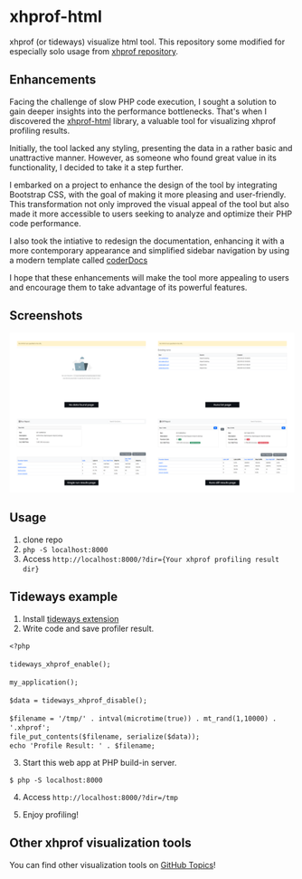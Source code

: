 # xhprof-html

xhprof (or tideways) visualize html tool.
This repository some modified for especially solo usage from [xhprof repository](https://github.com/phacility/xhprof). 

## Enhancements

Facing the challenge of slow PHP code execution, I sought a solution to gain deeper insights into the performance bottlenecks. That's when I discovered the [xhprof-html](https://github.com/sters/xhprof-html) library, a valuable tool for visualizing xhprof profiling results.

Initially, the tool lacked any styling, presenting the data in a rather basic and unattractive manner. However, as someone who found great value in its functionality, I decided to take it a step further.

I embarked on a project to enhance the design of the tool by integrating Bootstrap CSS, with the goal of making it more pleasing and user-friendly. This transformation not only improved the visual appeal of the tool but also made it more accessible to users seeking to analyze and optimize their PHP code performance.

I also took the intiative to redesign the documentation, enhancing it with a more contemporary appearance and simplified sidebar navigation by using a modern template called [coderDocs](https://themes.3rdwavemedia.com/bootstrap-templates/product/coderdocs-free-bootstrap-5-documentation-template-for-software-projects/)

I hope that these enhancements will make the tool more appealing to users and encourage them to take advantage of its powerful features. 

## Screenshots

![Screenshots](./screenshots.png)

## Usage

1. clone repo
2. `php -S localhost:8000`
3. Access `http://localhost:8000/?dir={Your xhprof profiling result dir}`


## Tideways example

1. Install [tideways extension](https://github.com/tideways/php-xhprof-extension)
2. Write code and save profiler result.

```
<?php

tideways_xhprof_enable();

my_application();

$data = tideways_xhprof_disable();

$filename = '/tmp/' . intval(microtime(true)) . mt_rand(1,10000) . '.xhprof';
file_put_contents($filename, serialize($data));
echo 'Profile Result: ' . $filename;
```

3. Start this web app at PHP build-in server.

```
$ php -S localhost:8000
```

4. Access `http://localhost:8000/?dir=/tmp`

5. Enjoy profiling!


## Other xhprof visualization tools

You can find other visualization tools on [GitHub Topics](https://github.com/topics/xhprof?o=desc&s=stars)!
